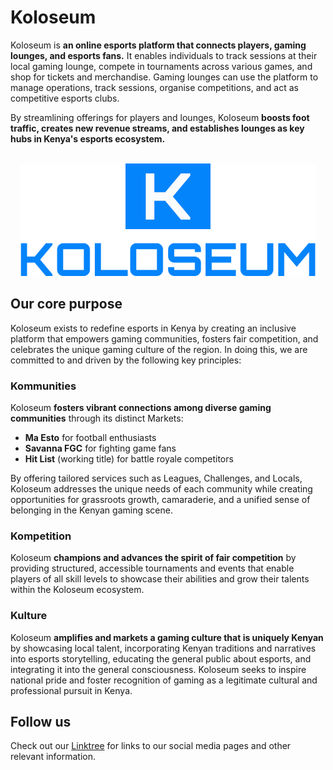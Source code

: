 # Koloseum

Koloseum is **an online esports platform that connects players, gaming lounges, and esports fans.** It enables individuals to track sessions at their local gaming lounge, compete in tournaments across various games, and shop for tickets and merchandise. Gaming lounges can use the platform to manage operations, track sessions, organise competitions, and act as competitive esports clubs.

By streamlining offerings for players and lounges, Koloseum **boosts foot traffic, creates new revenue streams, and establishes lounges as key hubs in Kenya's esports ecosystem.**

<br />
<div align="center">
    <img src="./logo.png" height="180px" width="auto" alt="Koloseum logo">
</div>

## Our core purpose

Koloseum exists to redefine esports in Kenya by creating an inclusive platform that empowers gaming communities, fosters fair competition, and celebrates the unique gaming culture of the region. In doing this, we are committed to and driven by the following key principles:

### Kommunities

Koloseum **fosters vibrant connections among diverse gaming communities** through its distinct Markets:

-   **Ma Esto** for football enthusiasts
-   **Savanna FGC** for fighting game fans
-   **Hit List** (working title) for battle royale competitors

By offering tailored services such as Leagues, Challenges, and Locals, Koloseum addresses the unique needs of each community while creating opportunities for grassroots growth, camaraderie, and a unified sense of belonging in the Kenyan gaming scene.

### Kompetition

Koloseum **champions and advances the spirit of fair competition** by providing structured, accessible tournaments and events that enable players of all skill levels to showcase their abilities and grow their talents within the Koloseum ecosystem.

### Kulture

Koloseum **amplifies and markets a gaming culture that is uniquely Kenyan** by showcasing local talent, incorporating Kenyan traditions and narratives into esports storytelling, educating the general public about esports, and integrating it into the general consciousness. Koloseum seeks to inspire national pride and foster recognition of gaming as a legitimate cultural and professional pursuit in Kenya.

## Follow us

Check out our [Linktree](https://linktr.ee/koloseum.ke) for links to our social media pages and other relevant information.
